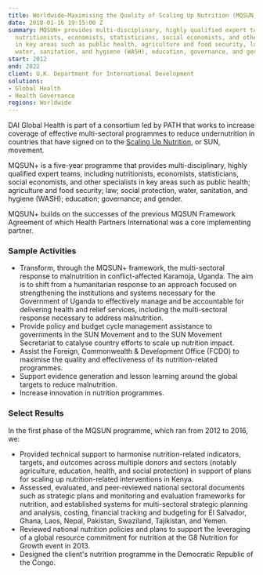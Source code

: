 ```yaml
---
title: Worldwide—Maximising the Quality of Scaling Up Nutrition (MQSUN, MQSUN+) Framework
date: 2018-01-16 19:15:00 Z
summary: MQSUN+ provides multi-disciplinary, highly qualified expert teams, including
  nutritionists, economists, statisticians, social economists, and other specialists
  in key areas such as public health, agriculture and food security, law, social protection,
  water, sanitation, and hygiene (WASH), education, governance, and gender.
start: 2012
end: 2022
client: U.K. Department for International Development
solutions:
- Global Health
- Health Governance
regions: Worldwide
---
```


DAI Global Health is part of a consortium led by PATH that works to increase coverage of effective multi-sectoral programmes to reduce undernutrition in countries that have signed on to the [Scaling Up Nutrition](http://scalingupnutrition.org), or SUN, movement.

MQSUN+ is a five-year programme that provides multi-disciplinary, highly qualified expert teams, including nutritionists, economists, statisticians, social economists, and other specialists in key areas such as public health; agriculture and food security; law; social protection, water, sanitation, and hygiene (WASH); education; governance; and gender.

MQSUN+ builds on the successes of the previous MQSUN Framework Agreement of which Health Partners International was a core implementing partner.

### Sample Activities

* Transform,  through the MQSUN+ framework, the multi-sectoral response to malnutrition in conflict-affected Karamoja, Uganda. The aim is to shift from a humanitarian response to an approach focused on strengthening the institutions and systems necessary for the Government of Uganda to effectively manage and be accountable for delivering health and relief services, including the multi-sectoral response necessary to address malnutrition.
* Provide policy and budget cycle management assistance to governments in the SUN Movement and to the SUN Movement Secretariat to catalyse country efforts to scale up nutrition impact.
* Assist the Foreign, Commonwealth & Development Office (FCDO) to maximise the quality and effectiveness of its nutrition-related programmes.
* Support evidence generation and lesson learning around the global targets to reduce malnutrition.
* Increase innovation in nutrition programmes.

### Select Results

In the first phase of the MQSUN programme, which ran from 2012 to 2016, we:

* Provided technical support to harmonise nutrition-related indicators, targets, and outcomes across multiple donors and sectors (notably agriculture, education, health, and social protection) in support of plans for scaling up nutrition-related interventions in Kenya.
* Assessed, evaluated, and peer-reviewed national sectoral documents such as strategic plans and monitoring and evaluation frameworks for nutrition, and established systems for multi-sectoral strategic planning and analysis, costing, financial tracking and budgeting for El Salvador, Ghana, Laos, Nepal, Pakistan, Swaziland, Tajikistan, and Yemen.
* Reviewed national nutrition policies and plans to support the leveraging of a global resource commitment for nutrition at the G8 Nutrition for Growth event in 2013.
* Designed the client's nutrition programme in the Democratic Republic of the Congo.